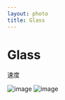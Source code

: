 ```yaml
---
layout: photo
title: Glass
---
```

# Glass

速度

![image](/assets/images/glass_1.png)
![image](/assets/images/glass_2.png)
